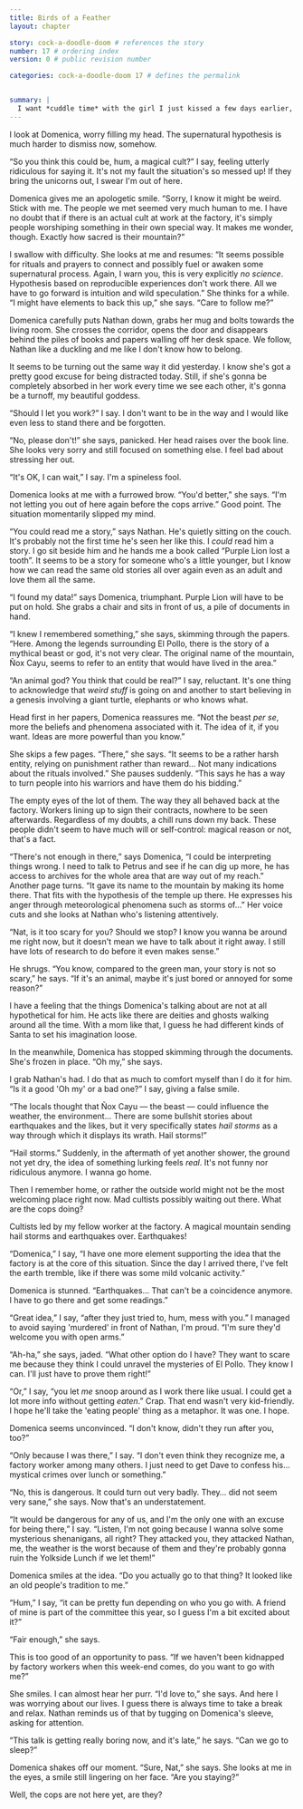 ```yaml
---
title: Birds of a Feather
layout: chapter

story: cock-a-doodle-doom # references the story
number: 17 # ordering index
version: 0 # public revision number

categories: cock-a-doodle-doom 17 # defines the permalink


summary: |
  I want *cuddle time* with the girl I just kissed a few days earlier, but instead we're sitting down discussing *pagan god worshipers*. What's wrong with the world today?
---
```

I look at Domenica, worry filling my head. The supernatural hypothesis is much harder to dismiss now, somehow.

“So you think this could be, hum, a magical cult?” I say, feeling utterly ridiculous for saying it. It's not my fault the situation's so messed up! If they bring the unicorns out, I swear I'm out of here.

Domenica gives me an apologetic smile. “Sorry, I know it might be weird. Stick with me. The people we met seemed very much human to me. I have no doubt that if there is an actual cult at work at the factory, it's simply people worshiping something in their own special way. It makes me wonder, though. Exactly how sacred is their mountain?”

I swallow with difficulty. She looks at me and resumes: “It seems possible for rituals and prayers to connect and possibly fuel or awaken some supernatural process. Again, I warn you, this is very explicitly *no science*. Hypothesis based on reproducible experiences don't work there. All we have to go forward is intuition and wild speculation.” She thinks for a while. “I might have elements to back this up,” she says. “Care to follow me?”

Domenica carefully puts Nathan down, grabs her mug and bolts towards the living room. She crosses the corridor, opens the door and disappears behind the piles of books and papers walling off her desk space. We follow, Nathan like a duckling and me like I don't know how to belong.

It seems to be turning out the same way it did yesterday. I know she's got a pretty good excuse for being distracted today. Still, if she's gonna be completely absorbed in her work every time we see each other, it's gonna be a turnoff, my beautiful goddess.

“Should I let you work?” I say. I don't want to be in the way and I would like even less to stand there and be forgotten.

“No, please don't!” she says, panicked. Her head raises over the book line. She looks very sorry and still focused on something else. I feel bad about stressing her out.

“It's OK, I can wait,” I say. I'm a spineless fool.

Domenica looks at me with a furrowed brow. “You'd better,” she says. “I'm not letting you out of here again before the cops arrive.” Good point. The situation momentarily slipped my mind.

“You could read me a story,” says Nathan. He's quietly sitting on the couch. It's probably not the first time he's seen her like this. I *could* read him a story. I go sit beside him and he hands me a book called “Purple Lion lost a tooth”. It seems to be a story for someone who's a little younger, but I know how we can read the same old stories all over again even as an adult and love them all the same.

“I found my data!” says Domenica, triumphant. Purple Lion will have to be put on hold. She grabs a chair and sits in front of us, a pile of documents in hand.

“I knew I remembered something,” she says, skimming through the papers. “Here. Among the legends surrounding El Pollo, there is the story of a mythical beast or god, it's not very clear. The original name of the mountain, Ñox Cayu, seems to refer to an entity that would have lived in the area.”

“An animal god? You think that could be real?” I say, reluctant. It's one thing to acknowledge that *weird stuff* is going on and another to start believing in a genesis involving a giant turtle, elephants or who knows what.

Head first in her papers, Domenica reassures me. “Not the beast *per se*, more the beliefs and phenomena associated with it. The idea of it, if you want. Ideas are more powerful than you know.”

She skips a few pages. “There,” she says. “It seems to be a rather harsh entity, relying on punishment rather than reward… Not many indications about the rituals involved.” She pauses suddenly. “This says he has a way to turn people into his warriors and have them do his bidding.”

The empty eyes of the lot of them. The way they all behaved back at the factory. Workers lining up to sign their contracts, nowhere to be seen afterwards. Regardless of my doubts, a chill runs down my back. These people didn't seem to have much will or self-control: magical reason or not, that's a fact.

“There's not enough in there,” says Domenica, “I could be interpreting things wrong. I need to talk to Petrus and see if he can dig up more, he has access to archives for the whole area that are way out of my reach.” Another page turns. “It gave its name to the mountain by making its home there. That fits with the hypothesis of the temple up there. He expresses his anger through meteorological phenomena such as storms of…” Her voice cuts and she looks at Nathan who's listening attentively.

“Nat, is it too scary for you? Should we stop? I know you wanna be around me right now, but it doesn't mean we have to talk about it right away. I still have lots of research to do before it even makes sense.”

He shrugs. “You know, compared to the green man, your story is not so scary,” he says. “If it's an animal, maybe it's just bored or annoyed for some reason?”

I have a feeling that the things Domenica's talking about are not at all hypothetical for him. He acts like there are deities and ghosts walking around all the time. With a mom like that, I guess he had different kinds of Santa to set his imagination loose.

In the meanwhile, Domenica has stopped skimming through the documents. She's frozen in place. “Oh my,” she says.

I grab Nathan's had. I do that as much to comfort myself than I do it for him. “Is it a good 'Oh my' or a bad one?” I say, giving a false smile.

“The locals thought that Ñox Cayu — the beast — could influence the weather, the environment… There are some bullshit stories about earthquakes and the likes, but it very specifically states *hail storms* as a way through which it displays its wrath. Hail storms!”

“Hail storms.” Suddenly, in the aftermath of yet another shower, the ground not yet dry, the idea of something lurking feels *real*. It's not funny nor ridiculous anymore. I wanna go home.

Then I remember home, or rather the outside world might not be the most welcoming place right now. Mad cultists possibly waiting out there. What are the cops doing?

Cultists led by my fellow worker at the factory. A magical mountain sending hail storms and earthquakes over. Earthquakes!

“Domenica,” I say, “I have one more element supporting the idea that the factory is at the core of this situation. Since the day I arrived there, I've felt the earth tremble, like if there was some mild volcanic activity.”

Domenica is stunned. “Earthquakes… That can't be a coincidence anymore. I have to go there and get some readings.”

“Great idea,” I say, “after they just tried to, hum, mess with you.” I managed to avoid saying 'murdered' in front of Nathan, I'm proud. “I'm sure they'd welcome you with open arms.”

“Ah-ha,” she says, jaded. “What other option do I have? They want to scare me because they think I could unravel the mysteries of El Pollo. They know I can. I'll just have to prove them right!”

“Or,” I say, “you let *me* snoop around as I work there like usual. I could get a lot more info without getting *eaten*.” Crap. That end wasn't very kid-friendly. I hope he'll take the 'eating people' thing as a metaphor. It was one. I hope.

Domenica seems unconvinced. “I don't know, didn't they run after you, too?”

“Only because I was there,” I say. “I don't even think they recognize me, a factory worker among many others. I just need to get Dave to confess his… mystical crimes over lunch or something.”

“No, this is dangerous. It could turn out very badly. They… did not seem very sane,” she says. Now that's an understatement.

“It would be dangerous for any of us, and I'm the only one with an excuse for being there,” I say. “Listen, I'm not going because I wanna solve some mysterious shenanigans, all right? They attacked you, they attacked Nathan, me, the weather is the worst because of them and they're probably gonna ruin the Yolkside Lunch if we let them!”

Domenica smiles at the idea. “Do you actually go to that thing? It looked like an old people's tradition to me.”

“Hum,” I say, “it can be pretty fun depending on who you go with. A friend of mine is part of the committee this year, so I guess I'm a bit excited about it?”

“Fair enough,” she says.

This is too good of an opportunity to pass. “If we haven't been kidnapped by factory workers when this week-end comes, do you want to go with me?”

She smiles. I can almost hear her purr. “I'd love to,” she says. And here I was worrying about our lives. I guess there is always time to take a break and relax. Nathan reminds us of that by tugging on Domenica's sleeve, asking for attention.

“This talk is getting really boring now, and it's late,” he says. “Can we go to sleep?”

Domenica shakes off our moment. “Sure, Nat,” she says. She looks at me in the eyes, a smile still lingering on her face. “Are you staying?”

Well, the cops are not here yet, are they?
